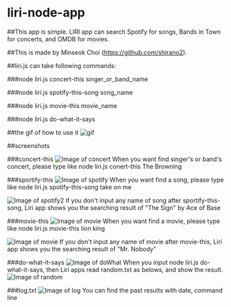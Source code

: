 # liri-node-app

##This app is simple. LIRI app can search Spotify for songs, Bands in Town for concerts, and OMDB for movies.

##This is made by Minseok Choi (https://github.com/shirano2).

##liri.js can take following commands:

###node liri.js concert-this singer_or_band_name

###node liri.js spotify-this-song song_name

###node liri.js movie-this movie_name

###node liri.js do-what-it-says 


##the gif of how to use it
![gif](https://shirano2.github.io/liri-node-app/images/liri.gif)



##screenshots

###concert-this
![Image of concert](https://shirano2.github.io/liri-node-app/images/concert.jpg)
When you want find singer's or band's concert, please type like node liri.js conert-this The Browning


###sportify-this
![Image of spotify](https://shirano2.github.io/liri-node-app/images/spotify.jpg)
When you want find a song, please type like node liri.js spotify-this-song take on me

![Image of spotify2](https://shirano2.github.io/liri-node-app/images/spotify_none.jpg)
If you don't input any name of song after sportify-this-song, Liri app shows you the searching result of "The Sign" by Ace of Base


###movie-this
![Image of movie](https://shirano2.github.io/liri-node-app/images/movie.jpg)
When you want find a movie, please type like node liri.js movie-this lion king

![Image of movie](https://shirano2.github.io/liri-node-app/images/movie_none.jpg)
If you don't input any name of movie after movie-this, Liri app shows you the searching result of "Mr. Nobody"


###do-what-it-says
![Image of doWhat](https://shirano2.github.io/liri-node-app/images/dowhat.jpg)
When you input node liri.js do-what-it-says, then Liri apps read random.txt as belows, and show the result.
![Image of random](https://shirano2.github.io/liri-node-app/images/random.jpg)


###log.txt
![Image of log](https://shirano2.github.io/liri-node-app/images/log.jpg)
You can find the past results with date, command line